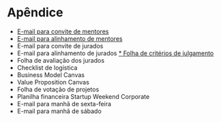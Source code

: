 # Apêndice

* [E-mail para convite de mentores](https://docs.google.com/document/d/18-M0ju6Q9nzerrPywhdx6_gpTD3N_ezpHXicGejTcFE/edit?usp=sharing)
* [E-mail para alinhamento de mentores](https://docs.google.com/document/d/12iYA6oKTUbVrKOIeg0U3nHne69_wZfo-JDD2FMoLOGE/edit#)
* E-mail para convite de jurados
* E-mail para alinhamento de jurados
[* Folha de critérios de julgamento](https://docs.google.com/document/d/1Z4NP2RsbJ_jY0gEb6okWNN6fQca--Z15WkUD4g7Ekp4/edit?usp=sharing)
* Folha de avaliação dos jurados
* Checklist de logística
* Business Model Canvas
* Value Proposition Canvas
* Folha de votação de projetos
* Planilha financeira Startup Weekend Corporate
* E-mail para manhã de sexta-feira
* E-mail para manhã de sábado
